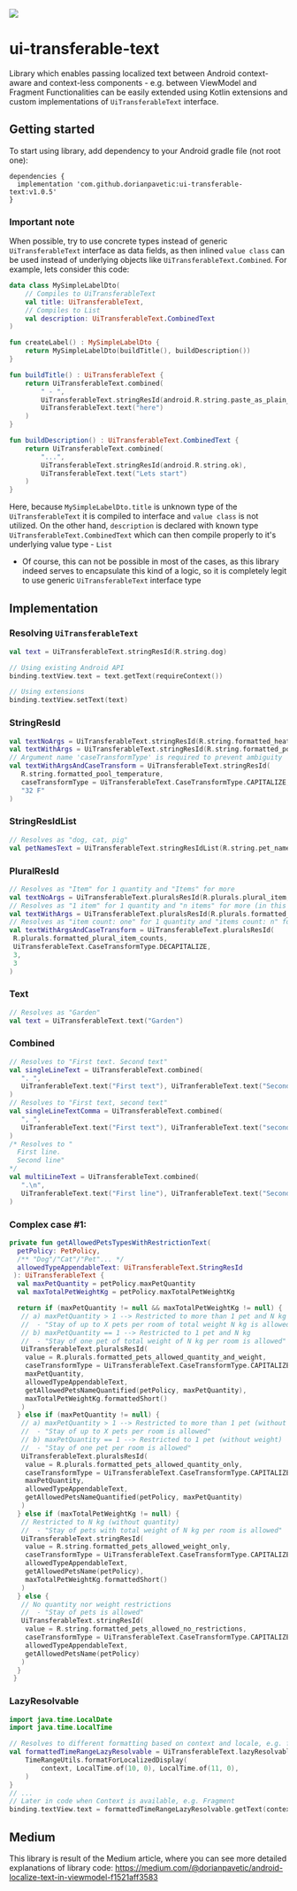 [![](https://jitpack.io/v/dorianpavetic/ui-transferable-text.svg)](https://jitpack.io/#dorianpavetic/ui-transferable-text)

# ui-transferable-text
Library which enables passing localized text between Android context-aware and context-less components - e.g. between ViewModel and Fragment
Functionalities can be easily extended using Kotlin extensions and custom implementations of `UiTransferableText` interface.

## Getting started
To start using library, add dependency to your Android gradle file (not root one):
```
dependencies {
  implementation 'com.github.dorianpavetic:ui-transferable-text:v1.0.5'
}
```

### Important note
When possible, try to use concrete types instead of generic `UiTransferableText` interface as data fields, as
then inlined `value class` can be used instead of underlying objects like `UiTransferableText.Combined`.
For example, lets consider this code:
```kotlin
data class MySimpleLabelDto(
    // Compiles to UiTransferableText
    val title: UiTransferableText,
    // Compiles to List
    val description: UiTransferableText.CombinedText
)

fun createLabel() : MySimpleLabelDto {
    return MySimpleLabelDto(buildTitle(), buildDescription())
}

fun buildTitle() : UiTransferableText {
    return UiTransferableText.combined(
        " - ",
        UiTransferableText.stringResId(android.R.string.paste_as_plain_text),
        UiTransferableText.text("here")
    )
}

fun buildDescription() : UiTransferableText.CombinedText {
    return UiTransferableText.combined(
        "...",
        UiTransferableText.stringResId(android.R.string.ok),
        UiTransferableText.text("Lets start")
    )
}
```
Here, because `MySimpleLabelDto.title` is unknown type of the `UiTransferableText` it is compiled to
interface and `value class` is not utilized. On the other hand, `description` is declared with known type
`UiTransferableText.CombinedText` which can then compile properly to it's underlying value type - `List`
- Of course, this can not be possible in most of the cases, as this library indeed serves to encapsulate
this kind of a logic, so it is completely legit to use generic `UiTransferableText` interface type


## Implementation

### Resolving `UiTransferableText`
```kotlin
val text = UiTransferableText.stringResId(R.string.dog)

// Using existing Android API
binding.textView.text = text.getText(requireContext())

// Using extensions
binding.textView.setText(text)
```

### StringResId
```kotlin
val textNoArgs = UiTransferableText.stringResId(R.string.formatted_heated_pool)
val textWithArgs = UiTransferableText.stringResId(R.string.formatted_pool_temp, "32 F")
// Argument name 'caseTransformType' is required to prevent ambiguity
val textWithArgsAndCaseTransform = UiTransferableText.stringResId(
   R.string.formatted_pool_temperature,
   caseTransformType = UiTransferableText.CaseTransformType.CAPITALIZE,
   "32 F"
)
```

### StringResIdList
```kotlin
// Resolves as "dog, cat, pig"
val petNamesText = UiTransferableText.stringResIdList(R.string.pet_name_dog, R.string.pet_name_cat, R.string.pet_name_pig)
```

### PluralResId
```kotlin
// Resolves as "Item" for 1 quantity and "Items" for more
val textNoArgs = UiTransferableText.pluralsResId(R.plurals.plural_item, 3)
// Resolves as "1 item" for 1 quantity and "n items" for more (in this case n=3)
val textWithArgs = UiTransferableText.pluralsResId(R.plurals.formatted_plural_item, 3, 3)
// Resolves as "item count: one" for 1 quantity and "items count: n" for more (in this case n=3)
val textWithArgsAndCaseTransform = UiTransferableText.pluralsResId(
 R.plurals.formatted_plural_item_counts,
 UiTransferableText.CaseTransformType.DECAPITALIZE,
 3,
 3
)
```

### Text
```kotlin
// Resolves as "Garden"
val text = UiTransferableText.text("Garden")
```

### Combined
```kotlin
// Resolves to "First text. Second text"
val singleLineText = UiTransferableText.combined(
   ". ",
   UiTranferableText.text("First text"), UiTranferableText.text("Second text")
)
// Resolves to "First text, second text"
val singleLineTextComma = UiTransferableText.combined(
   ", ",
   UiTranferableText.text("First text"), UiTranferableText.text("second text")
)
/* Resolves to "
  First line.
  Second line"
*/
val multiLineText = UiTransferableText.combined(
   ".\n",
   UiTranferableText.text("First line"), UiTranferableText.text("Second line")
)
```

### Complex case #1:
```kotlin
private fun getAllowedPetsTypesWithRestrictionText(
  petPolicy: PetPolicy,
  /** "Dog"/"Cat"/"Pet"... */
  allowedTypeAppendableText: UiTransferableText.StringResId
 ): UiTransferableText {
  val maxPetQuantity = petPolicy.maxPetQuantity
  val maxTotalPetWeightKg = petPolicy.maxTotalPetWeightKg

  return if (maxPetQuantity != null && maxTotalPetWeightKg != null) {
   // a) maxPetQuantity > 1 --> Restricted to more than 1 pet and N kg
   //  - "Stay of up to X pets per room of total weight N kg is allowed"
   // b) maxPetQuantity == 1 --> Restricted to 1 pet and N kg
   //  - "Stay of one pet of total weight of N kg per room is allowed"
   UiTransferableText.pluralsResId(
    value = R.plurals.formatted_pets_allowed_quantity_and_weight,
    caseTransformType = UiTransferableText.CaseTransformType.CAPITALIZE,
    maxPetQuantity,
    allowedTypeAppendableText,
    getAllowedPetsNameQuantified(petPolicy, maxPetQuantity),
    maxTotalPetWeightKg.formattedShort()
   )
  } else if (maxPetQuantity != null) {
   // a) maxPetQuantity > 1 --> Restricted to more than 1 pet (without weight)
   //  - "Stay of up to X pets per room is allowed"
   // b) maxPetQuantity == 1 --> Restricted to 1 pet (without weight)
   //  - "Stay of one pet per room is allowed"
   UiTransferableText.pluralsResId(
    value = R.plurals.formatted_pets_allowed_quantity_only,
    caseTransformType = UiTransferableText.CaseTransformType.CAPITALIZE,
    maxPetQuantity,
    allowedTypeAppendableText,
    getAllowedPetsNameQuantified(petPolicy, maxPetQuantity)
   )
  } else if (maxTotalPetWeightKg != null) {
   // Restricted to N kg (without quantity)
   //  - "Stay of pets with total weight of N kg per room is allowed"
   UiTransferableText.stringResId(
    value = R.string.formatted_pets_allowed_weight_only,
    caseTransformType = UiTransferableText.CaseTransformType.CAPITALIZE,
    allowedTypeAppendableText,
    getAllowedPetsName(petPolicy),
    maxTotalPetWeightKg.formattedShort()
   )
  } else {
   // No quantity nor weight restrictions
   //  - "Stay of pets is allowed"
   UiTransferableText.stringResId(
    value = R.string.formatted_pets_allowed_no_restrictions,
    caseTransformType = UiTransferableText.CaseTransformType.CAPITALIZE,
    allowedTypeAppendableText,
    getAllowedPetsName(petPolicy)
   )
  }
 }
```

### LazyResolvable

```kotlin
import java.time.LocalDate
import java.time.LocalTime

// Resolves to different formatting based on context and locale, e.g. for English: "10 - 11 AM"
val formattedTimeRangeLazyResolvable = UiTransferableText.lazyResolvable { context: Context ->
    TimeRangeUtils.formatForLocalizedDisplay(
        context, LocalTime.of(10, 0), LocalTime.of(11, 0),
    )
}
// ...
// Later in code when Context is available, e.g. Fragment
binding.textView.text = formattedTimeRangeLazyResolvable.getText(context)
```

## Medium
This library is result of the Medium article, where you can see more detailed explanations of library code:
https://medium.com/@dorianpavetic/android-localize-text-in-viewmodel-f1521aff3583

